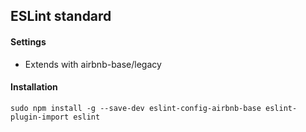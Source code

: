 ## ESLint standard

#### Settings

* Extends with airbnb-base/legacy

#### Installation

`sudo npm install -g --save-dev eslint-config-airbnb-base eslint-plugin-import eslint`
